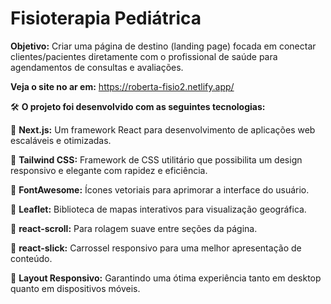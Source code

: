 # Fisioterapia Pediátrica

**Objetivo:** Criar uma página de destino (landing page) focada em conectar clientes/pacientes diretamente com o profissional de saúde para agendamentos de consultas e avaliações.

**Veja o site no ar em:** https://roberta-fisio2.netlify.app/

🛠 **O projeto foi desenvolvido com as seguintes tecnologias:**

🔷 **Next.js:** Um framework React para desenvolvimento de aplicações web escaláveis e otimizadas.

🔷 **Tailwind CSS:** Framework de CSS utilitário que possibilita um design responsivo e elegante com rapidez e eficiência.

🔷 **FontAwesome:** Ícones vetoriais para aprimorar a interface do usuário.

🔷 **Leaflet:** Biblioteca de mapas interativos para visualização geográfica.

🔷 **react-scroll:** Para rolagem suave entre seções da página.

🔷 **react-slick:** Carrossel responsivo para uma melhor apresentação de conteúdo.

🔷 **Layout Responsivo:** Garantindo uma ótima experiência tanto em desktop quanto em dispositivos móveis.
